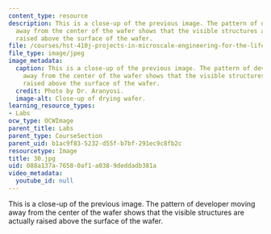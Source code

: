 ```yaml
---
content_type: resource
description: This is a close-up of the previous image. The pattern of developer moving
  away from the center of the wafer shows that the visible structures are actually
  raised above the surface of the wafer.
file: /courses/hst-410j-projects-in-microscale-engineering-for-the-life-sciences-spring-2007/088a137a76580af1a0389deddadb381a_30.jpg
file_type: image/jpeg
image_metadata:
  caption: This is a close-up of the previous image. The pattern of developer moving
    away from the center of the wafer shows that the visible structures are actually
    raised above the surface of the wafer.
  credit: Photo by Dr. Aranyosi.
  image-alt: Close-up of drying wafer.
learning_resource_types:
- Labs
ocw_type: OCWImage
parent_title: Labs
parent_type: CourseSection
parent_uid: b1ac9f83-5232-d55f-b7bf-291ec9c8fb2c
resourcetype: Image
title: 30.jpg
uid: 088a137a-7658-0af1-a038-9deddadb381a
video_metadata:
  youtube_id: null
---
```

This is a close-up of the previous image. The pattern of developer moving away from the center of the wafer shows that the visible structures are actually raised above the surface of the wafer.

